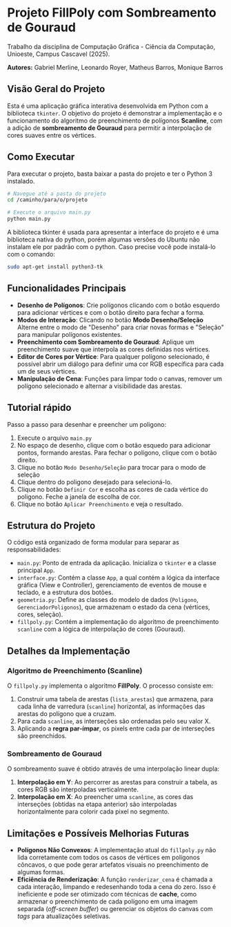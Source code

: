 # Projeto FillPoly com Sombreamento de Gouraud

Trabalho da disciplina de Computação Gráfica - Ciência da Computação, Unioeste, Campus Cascavel (2025).

**Autores:** Gabriel Merline, Leonardo Royer, Matheus Barros, Monique Barros

## Visão Geral do Projeto

Esta é uma aplicação gráfica interativa desenvolvida em Python com a biblioteca `tkinter`. O objetivo do projeto é demonstrar a implementação e o funcionamento do algoritmo de preenchimento de polígonos **Scanline**, com a adição de **sombreamento de Gouraud** para permitir a interpolação de cores suaves entre os vértices.

## Como Executar

Para executar o projeto, basta baixar a pasta do projeto e ter o Python 3 instalado.

```bash
# Navegue até a pasta do projeto
cd /caminho/para/o/projeto

# Execute o arquivo main.py
python main.py
```

A biblioteca tkinter é usada para apresentar a interface do projeto e é uma biblioteca nativa do python, porém algumas versões do Ubuntu não instalam ele por padrão com o python. Caso precise você pode instalá-lo com o comando:

```bash
sudo apt-get install python3-tk
```



## Funcionalidades Principais

  - **Desenho de Polígonos**: Crie polígonos clicando com o botão esquerdo para adicionar vértices e com o botão direito para fechar a forma.
  - **Modos de Interação**: Clicando no botão **Modo Desenho/Seleção** Alterne entre o modo de "Desenho" para criar novas formas e "Seleção" para manipular polígonos existentes.
  - **Preenchimento com Sombreamento de Gouraud**: Aplique um preenchimento suave que interpola as cores definidas nos vértices.
  - **Editor de Cores por Vértice**: Para qualquer polígono selecionado, é possível abrir um diálogo para definir uma cor RGB específica para cada um de seus vértices.
  - **Manipulação de Cena**: Funções para limpar todo o canvas, remover um polígono selecionado e alternar a visibilidade das arestas.

## Tutorial rápido

Passo a passo para desenhar e preencher um poligono:

1. Execute o arquivo `main.py`
2. No espaço de desenho, clique com o botão esquedo para adicionar pontos, formando arestas. Para fechar o polígono, clique com o botão direito.
3. Clique no botão `Modo Desenho/Seleção` para trocar para o modo de seleção
4. Clique dentro do poligono desejado para selecioná-lo.
5. Clique no botão `Definir Cor` e escolha as cores de cada vértice do poligono. Feche a janela de escolha de cor.
6. Clique no botão `Aplicar Preenchimento` e veja o resultado.

## Estrutura do Projeto

O código está organizado de forma modular para separar as responsabilidades:

  - `main.py`: Ponto de entrada da aplicação. Inicializa o `tkinter` e a classe principal `App`.
  - `interface.py`: Contém a classe `App`, a qual contém a lógica da interface gráfica (View e Controller), gerenciamento de eventos de mouse e teclado, e a estrutura dos botões.
  - `geometria.py`: Define as classes do modelo de dados (`Poligono`, `GerenciadorPoligonos`), que armazenam o estado da cena (vértices, cores, seleção).
  - `fillpoly.py`: Contém a implementação do algoritmo de preenchimento `scanline` com a lógica de interpolação de cores (Gouraud).


## Detalhes da Implementação

### Algoritmo de Preenchimento (Scanline)

O `fillpoly.py` implementa o algoritmo **FillPoly**. O processo consiste em:

1.  Construir uma tabela de arestas (`lista_arestas`) que armazena, para cada linha de varredura (`scanline`) horizontal, as informações das arestas do polígono que a cruzam.
2.  Para cada `scanline`, as interseções são ordenadas pelo seu valor X.
3.  Aplicando a **regra par-ímpar**, os pixels entre cada par de interseções são preenchidos.

### Sombreamento de Gouraud

O sombreamento suave é obtido através de uma interpolação linear dupla:

1.  **Interpolação em Y**: Ao percorrer as arestas para construir a tabela, as cores RGB são interpoladas verticalmente.
2.  **Interpolação em X**: Ao preencher uma `scanline`, as cores das interseções (obtidas na etapa anterior) são interpoladas horizontalmente para colorir cada pixel no segmento.

## Limitações e Possíveis Melhorias Futuras

  - **Polígonos Não Convexos**: A implementação atual do `fillpoly.py` não lida corretamente com todos os casos de vértices em polígonos côncavos, o que pode gerar artefatos visuais no preenchimento de algumas formas.
  - **Eficiência de Renderização**: A função `renderizar_cena` é chamada a cada interação, limpando e redesenhando toda a cena do zero. Isso é ineficiente e pode ser otimizado com técnicas de **cache**, como armazenar o preenchimento de cada polígono em uma imagem separada (*off-screen buffer*) ou gerenciar os objetos do canvas com *tags* para atualizações seletivas.
